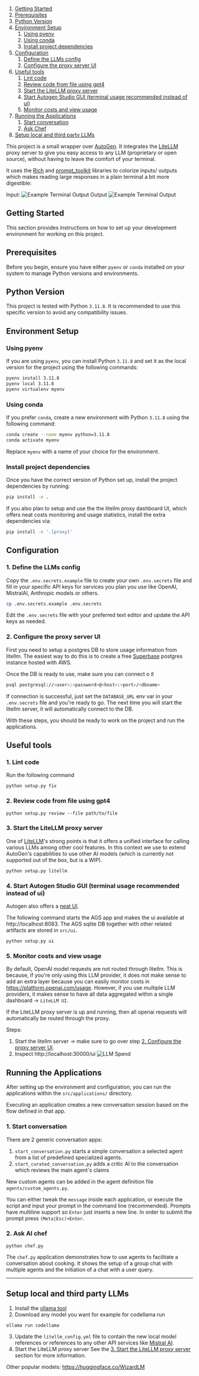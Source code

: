 1. [Getting Started](#getting-started)
2. [Prerequisites](#prerequisites)
3. [Python Version](#python-version)
4. [Environment Setup](#environment-setup)
    1. [Using pyenv](#using-pyenv)
    2. [Using conda](#using-conda)
    3. [Install project dependencies](#install-project-dependencies)
5. [Configuration](#configuration)
    1. [Define the LLMs config](#1-define-the-llms-config)
    2. [Configure the proxy server UI](#2-configure-the-proxy-server-ui)
6. [Useful tools](#useful-tools)
    1. [Lint code](#1-lint-code)
    2. [Review code from file using gpt4](#2-review-code-from-file-using-gpt4)
    3. [Start the LiteLLM proxy server](#3-start-the-litellm-proxy-server)
    4. [Start Autogen Studio GUI (terminal usage recommended instead of ui)](#4-start-autogen-studio-gui-terminal-usage-recommended-instead-of-ui)
    5. [Monitor costs and view usage](#5-monitor-costs-and-view-usage)
7. [Running the Applications](#running-the-applications)
    1. [Start conversation](#1-start-conversation)
    2. [Ask Chef](#2-ask-ai-chef)
9. [Setup local and third party LLMs](#setup-local-and-third-party-llms)

This project is a small wrapper over [AutoGen](https://github.com/microsoft/autogen). It integrates the [LiteLLM](https://github.com/BerriAI/litellm) proxy server to give you easy access to any LLM (proprietary or open source), without having to leave the comfort of your terminal.

It uses the [Rich](https://github.com/Textualize/rich) and [prompt_toolkit](https://github.com/prompt-toolkit/python-prompt-toolkit) libraries to colorize inputs/ outputs which makes reading large responses in a plain terminal a bit more digestible:

Input:
![Example Terminal Output](docs/llm_terminal_input.jpg)
Output
![Example Terminal Output](docs/llm_terminal_response.jpg)

## Getting Started

This section provides instructions on how to set up your development environment for working on this project.

## Prerequisites

Before you begin, ensure you have either `pyenv` or `conda` installed on your system to manage Python versions and environments.

## Python Version

This project is tested with Python `3.11.8`. It is recommended to use this specific version to avoid any compatibility issues.

## Environment Setup

### Using pyenv

If you are using `pyenv`, you can install Python `3.11.8` and set it as the local version for the project using the following commands:

```sh
pyenv install 3.11.8
pyenv local 3.11.8
pyenv virtualenv myenv
```

### Using conda

If you prefer `conda`, create a new environment with Python `3.11.8` using the following command:

```sh
conda create --name myenv python=3.11.8
conda activate myenv
```

Replace `myenv` with a name of your choice for the environment.

### Install project dependencies

Once you have the correct version of Python set up, install the project dependencies by running:

```sh
pip install -e .
```

If you also plan to setup and use the the litellm proxy dashboard UI, which offers neat costs monitoring and usage statistics, install the extra dependencies via:
```sh
pip install -e '.[proxy]'
```

## Configuration

### 1. Define the LLMs config
Copy the `.env.secrets.example` file to create your own `.env.secrets` file and fill in your specific API keys for services you plan you use like OpenAI, MistralAI, Anthropic models or others.

```sh
cp .env.secrets.example .env.secrets
```

Edit the `.env.secrets` file with your preferred text editor and update the API keys as needed.

### 2. Configure the proxy server UI
First you need to setup a postgres DB to store usage information from litellm. The easiest way to do this is to create a free [Superbase](https://supabase.com/) postgres instance hosted with AWS.

Once the DB is ready to use, make sure you can connect o it

```sh
psql postgresql://<user>:<password>@<host>:<port>/<dbname>
```

If connection is successful, just set the `DATABASE_URL` env var in your `.env.secrets` file and you're ready to go. The next time you will start the litellm server, it will automatically connect to the DB.

With these steps, you should be ready to work on the project and run the applications.

## Useful tools
### 1. Lint code
Run the following command
```
python setup.py fix
```
### 2. Review code from file using gpt4
```
python setup.py review --file path/to/file
```
### 3. Start the LiteLLM proxy server
One of [LiteLLM](https://litellm.vercel.app/docs/)'s strong points is that it offers a unified interface for calling various LLMs among other cool features.
In this context we use to extend AutoGen's capabilities to use other AI models (which is currently not supported out of the box, but is a WIP).
```
python setup.py litellm
```

### 4. Start Autogen Studio GUI (terminal usage recommended instead of ui)
Autogen also offers a [neat UI](https://github.com/microsoft/autogen/tree/main/samples/apps/autogen-studio).

The following command starts the AGS app and makes the ui available at http://localhost:8083.
The AGS sqlite DB together with other related artifacts are stored in `src/ui`.

```
python setup.py ui
```

### 5. Monitor costs and view usage
By default, OpenAI model requests are not routed through litellm. This is because, if you're only using this LLM provider, it does not make sense to add an extra layer because you can easily monitor costs in https://platform.openai.com/usage.
However, if you use multiple LLM providers, it makes sense to have all data aggregated within a single dashboard -> `LiteLLM UI`.

If the LiteLLM proxy server is up and running, then all openai requests will automatically be routed through the proxy.

Steps:
1. Start the litellm server -> make sure to go over step [2. Configure the proxy server UI](#2-configure-the-proxy-server-ui).
2. Inspect http://localhost:30000/ui
![LLM Spend](docs/llm_costs_dashboard.jpg)

## Running the Applications

After setting up the environment and configuration, you can run the applications within the `src/applications/` directory.


Executing an application creates a new conversation session based on the flow defined in that app.

### 1. Start conversation

There are 2 generic conversation apps:
1. `start_conversation.py` starts a simple conversation a selected agent from a list of predefined specialized agents.
2. `start_curated_conversation.py` adds a critic AI to the conversation which reviews the main agent's claims

New custom agents can be added in the agent definition file `agents/custom_agents.py`.


You can either tweak the `message` inside each application, or execute the script and input your prompt in the command line (recommended).
Prompts have multiline support so `Enter` just inserts a new line. In order to submit the prompt press `(Meta|Esc)+Enter`.

### 2. Ask AI chef
```
python chef.py
```

The `chef.py` application demonstrates how to use agents to facilitate a conversation about cooking. It shows the setup of a group chat with multiple agents and the initiation of a chat with a user query.

---

## Setup local and third party LLMs

1. Install the [ollama tool](https://github.com/jmorganca/ollama)
2. Download any model you want for example for codellama run
```
ollama run codellama
```
3. Update the `litellm_config.yml` file to contain the new local model references or references to any other API services like [Mistral AI](https://mistral.ai/).
4. Start the LiteLLM proxy server 
See the [3. Start the LiteLLM proxy server](#3-start-the-litellm-proxy-server) section for more information.

Other popular models: https://huggingface.co/WizardLM